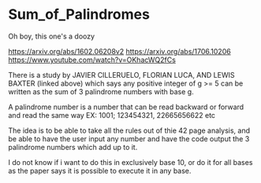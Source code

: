 # Sum_of_Palindromes

Oh boy, this one's a doozy

https://arxiv.org/abs/1602.06208v2
https://arxiv.org/abs/1706.10206
https://www.youtube.com/watch?v=OKhacWQ2fCs

There is a study by JAVIER CILLERUELO, FLORIAN LUCA, AND LEWIS BAXTER (linked above) which says any positive integer of g >= 5 can be written as the sum of 3 palindrome numbers with base g.

A palindrome number is a number that can be read backward or forward and read the same way
EX: 1001; 123454321, 22665656622 etc

The idea is to be able to take all the rules out of thie 42 page analysis, and be able to have the user input any number and have the code output the 3 palindrome numbers which add up to it.

I do not know if i want to do this in exclusively base 10, or do it for all bases as the paper says it is possible to execute it in any base.
